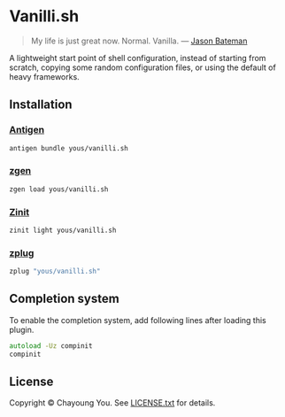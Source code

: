 # Vanilli.sh

> My life is just great now. Normal. Vanilla. — [Jason Bateman](https://en.wikipedia.org/wiki/Jason_Bateman)

A lightweight start point of shell configuration, instead of starting from
scratch, copying some random configuration files, or using the default of heavy
frameworks.

## Installation

### [Antigen](https://github.com/zsh-users/antigen)

``` zsh
antigen bundle yous/vanilli.sh
```

### [zgen](https://github.com/tarjoilija/zgen)

``` zsh
zgen load yous/vanilli.sh
```

### [Zinit](https://github.com/zdharma-continuum/zinit)

``` zsh
zinit light yous/vanilli.sh
```

### [zplug](https://github.com/zplug/zplug)

``` zsh
zplug "yous/vanilli.sh"
```

## Completion system

To enable the completion system, add following lines after loading this plugin.

``` zsh
autoload -Uz compinit
compinit
```

## License

Copyright © Chayoung You. See [LICENSE.txt](LICENSE.txt) for details.
